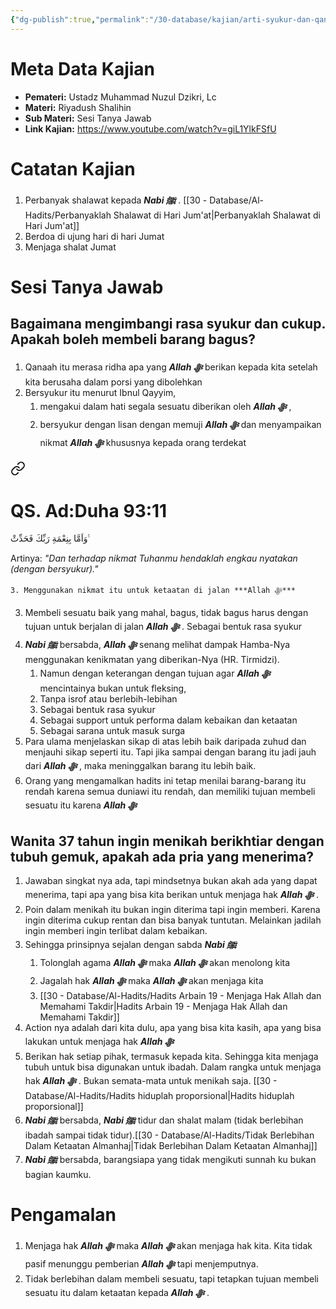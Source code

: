 ```yaml
---
{"dg-publish":true,"permalink":"/30-database/kajian/arti-syukur-dan-qanaah/","tags":["kajian"]}
---
```





# Meta Data Kajian 
<div><ul class="dataview list-view-ul"><li><span><strong>Pemateri:</strong> Ustadz Muhammad Nuzul Dzikri, Lc</span></li><li><span><strong>Materi:</strong> Riyadush Shalihin</span></li><li><span><strong>Sub Materi:</strong> Sesi Tanya Jawab</span></li><li><span><strong>Link Kajian:</strong> <a rel="noopener nofollow" class="external-link" href="https://www.youtube.com/watch?v=giL1YlkFSfU" target="_blank">https://www.youtube.com/watch?v=giL1YlkFSfU</a></span></li></ul></div>

# Catatan Kajian
1. Perbanyak shalawat kepada ***Nabi ﷺ***  . [[30 - Database/Al-Hadits/Perbanyaklah Shalawat di Hari Jum'at\|Perbanyaklah Shalawat di Hari Jum'at]]
2. Berdoa di ujung hari di hari Jumat
3. Menjaga shalat Jumat


# Sesi Tanya Jawab
## Bagaimana mengimbangi rasa syukur dan cukup. Apakah boleh membeli barang bagus?
1. Qanaah itu merasa ridha apa yang ***Allah ﷻ*** berikan kepada kita setelah kita berusaha dalam porsi yang dibolehkan
2. Bersyukur itu menurut Ibnul Qayyim, 
	1. mengakui dalam hati segala sesuatu diberikan oleh ***Allah ﷻ*** , 
	2. bersyukur dengan lisan dengan memuji ***Allah ﷻ*** dan menyampaikan nikmat ***Allah ﷻ***  khususnya kepada orang terdekat
<div class="transclusion internal-embed is-loaded"><a class="markdown-embed-link" href="/30-database/al-quran/all-surah/#qs-ad-duha-93-11" aria-label="Open link"><svg xmlns="http://www.w3.org/2000/svg" width="24" height="24" viewBox="0 0 24 24" fill="none" stroke="currentColor" stroke-width="2" stroke-linecap="round" stroke-linejoin="round" class="svg-icon lucide-link"><path d="M10 13a5 5 0 0 0 7.54.54l3-3a5 5 0 0 0-7.07-7.07l-1.72 1.71"></path><path d="M14 11a5 5 0 0 0-7.54-.54l-3 3a5 5 0 0 0 7.07 7.07l1.71-1.71"></path></svg></a><div class="markdown-embed">



# QS. Ad:Duha 93:11
وَاَمَّا بِنِعْمَةِ رَبِّكَ فَحَدِّثْ ࣖ

Artinya: *"Dan terhadap nikmat Tuhanmu hendaklah engkau nyatakan (dengan bersyukur)."*



</div></div>

	3. Menggunakan nikmat itu untuk ketaatan di jalan ***Allah ﷻ*** 
3. Membeli sesuatu baik yang mahal, bagus, tidak bagus harus dengan tujuan untuk berjalan di jalan ***Allah ﷻ*** . Sebagai bentuk rasa syukur
4. ***Nabi ﷺ***  bersabda, ***Allah ﷻ*** senang melihat dampak Hamba-Nya menggunakan kenikmatan yang diberikan-Nya (HR. Tirmidzi). 
	1. Namun dengan keterangan dengan tujuan agar ***Allah ﷻ*** mencintainya bukan untuk fleksing,
	2. Tanpa isrof atau berlebih-lebihan
	3. Sebagai bentuk rasa syukur
	4. Sebagai support untuk performa dalam kebaikan dan ketaatan
	5. Sebagai sarana untuk masuk surga
5. Para ulama menjelaskan sikap di atas lebih baik daripada zuhud dan menjauhi sikap seperti itu. Tapi jika sampai dengan barang itu jadi jauh dari ***Allah ﷻ*** , maka meninggalkan barang itu lebih baik.
6. Orang yang mengamalkan hadits ini tetap menilai barang-barang itu rendah karena semua duniawi itu rendah, dan memiliki tujuan membeli sesuatu itu karena ***Allah ﷻ*** 


## Wanita 37 tahun ingin menikah berikhtiar dengan tubuh gemuk, apakah ada pria yang menerima?
1. Jawaban singkat nya ada, tapi mindsetnya bukan  akah ada yang dapat menerima, tapi apa yang bisa kita berikan untuk menjaga hak ***Allah ﷻ*** .
2. Poin dalam menikah itu bukan ingin diterima tapi ingin memberi. Karena ingin diterima cukup rentan dan bisa banyak tuntutan. Melainkan jadilah ingin memberi ingin terlibat dalam kebaikan.
3. Sehingga prinsipnya sejalan dengan sabda ***Nabi ﷺ***  
	1. Tolonglah agama ***Allah ﷻ*** maka ***Allah ﷻ*** akan menolong kita
	2. Jagalah hak ***Allah ﷻ*** maka ***Allah ﷻ*** akan menjaga kita 
	3. [[30 - Database/Al-Hadits/Hadits Arbain 19 - Menjaga Hak Allah dan Memahami Takdir\|Hadits Arbain 19 - Menjaga Hak Allah dan Memahami Takdir]]
4. Action nya adalah dari kita dulu, apa yang bisa kita kasih, apa yang bisa lakukan untuk menjaga hak ***Allah ﷻ*** 
5. Berikan hak setiap pihak, termasuk kepada kita. Sehingga kita menjaga tubuh untuk bisa digunakan untuk ibadah. Dalam rangka untuk menjaga hak ***Allah ﷻ*** . Bukan semata-mata untuk menikah saja. [[30 - Database/Al-Hadits/Hadits hiduplah proporsional\|Hadits hiduplah proporsional]]
6. ***Nabi ﷺ***  bersabda, ***Nabi ﷺ***  tidur dan shalat malam (tidak berlebihan ibadah sampai tidak tidur).[[30 - Database/Al-Hadits/Tidak Berlebihan Dalam Ketaatan  Almanhaj\|Tidak Berlebihan Dalam Ketaatan  Almanhaj]]
7. ***Nabi ﷺ***  bersabda, barangsiapa yang tidak mengikuti sunnah ku bukan bagian kaumku.

# Pengamalan
1. Menjaga hak ***Allah ﷻ*** maka ***Allah ﷻ*** akan menjaga hak kita. Kita tidak pasif menunggu pemberian ***Allah ﷻ*** tapi menjemputnya.
2. Tidak berlebihan dalam membeli sesuatu, tapi tetapkan tujuan membeli sesuatu itu dalam ketaatan kepada ***Allah ﷻ*** .
 
 